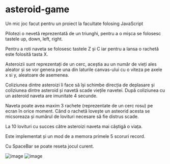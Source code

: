 # asteroid-game
Un mic joc facut pentru un proiect la facultate folosing JavaScript

Pilotezi o nevetă reprezentată de un triunghi, pentru a o mișca se folosesc tastele up, down, left, right.

Pentru a roti naveta se folosesc tastele Z și C iar pentru a lansa o rachetă este folosită tasta X.

Asteroizii sunt reprezentați de un cerc, aceștia au un număr de vieți ales aleator și se vor genera pe una din laturile canvas-ului cu o viteza pe axele x si y,  aleatoare de asemenea.

Coliziunea dintre asteroizi îi face să își schimbe direcția de deplasare și coliziunea dintre asteroid și navetă scade viețile navetei. După coliziunea cu un asteroid naveta are imunitate 4 secunde.

Naveta poate avea maxim 3 rachete (reprezentate de un cerc rosu) pe ecran în orice moment. Când o rachetă lovește un asteorid acesta se micsoreaza și numărul de lovituri necesare să fie distrus scade.

La 10 lovituri cu succes către asteroizi naveta mai câștigă o viața.

Este implementat și un mod de a memora primele 5 scoruri record.

Cu SpaceBar se poate reseta jocul curent.

![image](https://user-images.githubusercontent.com/61497362/189958408-43c51937-1f35-4818-b081-5ef307dcaa97.png)
![image](https://user-images.githubusercontent.com/61497362/189958973-580710e6-b60b-437f-99f4-2205e2a3ad39.png)
